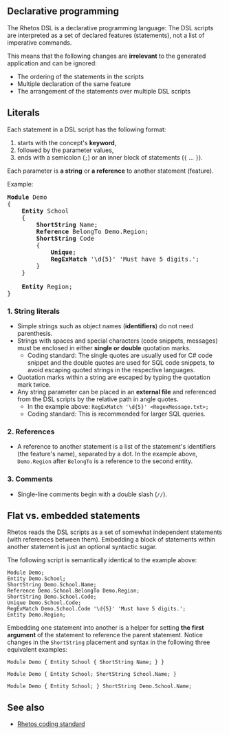## Declarative programming

The Rhetos DSL is a declarative programming language: The DSL scripts are interpreted as a set of declared features (statements), not a list of imperative commands.

This means that the following changes are **irrelevant** to the generated application and can be ignored:

* The ordering of the statements in the scripts
* Multiple declaration of the same feature
* The arrangement of the statements over multiple DSL scripts

## Literals

Each statement in a DSL script has the following format:

1. starts with the concept's **keyword**,
2. followed by the parameter values,
3. ends with a semicolon (`;`) or an inner block of statements (`{` ... `}`).

Each parameter is **a string** or **a reference** to another statement (feature).

Example:

<pre>
<b>Module</b> Demo
{
    <b>Entity</b> School
    {
        <b>ShortString</b> Name;
        <b>Reference</b> BelongTo Demo.Region;
        <b>ShortString</b> Code
        {
            <b>Unique</b>;
            <b>RegExMatch</b> '\d{5}' 'Must have 5 digits.';
        }
    }

    <b>Entity</b> Region;
}
</pre>

### 1. String literals

* Simple strings such as object names (**identifiers**) do not need parenthesis.
* Strings with spaces and special characters (code snippets, messages) must be enclosed in either **single or double** quotation marks.
  * Coding standard: The single quotes are usually used for C# code snippet and the double quotes are used for SQL code snippets,
  to avoid escaping quoted strings in the respective languages.
* Quotation marks within a string are escaped by typing the quotation mark twice.
* Any string parameter can be placed in an **external file** and referenced from the DSL scripts by the relative path in angle quotes.
  * In the example above: `RegExMatch '\d{5}' <RegexMessage.txt>;`
  * Coding standard: This is recommended for larger SQL queries.

### 2. References

* A reference to another statement is a list of the statement's identifiers (the feature's name), separated by a dot. In the example above, `Demo.Region` after `BelongTo` is a reference to the second entity.

### 3. Comments

* Single-line comments begin with a double slash (`//`).

## Flat vs. embedded statements

Rhetos reads the DSL scripts as a set of somewhat independent statements (with references between them).
Embedding a block of statements within another statement is just an optional syntactic sugar.

The following script is semantically identical to the example above:

```
Module Demo;
Entity Demo.School;
ShortString Demo.School.Name;
Reference Demo.School.BelongTo Demo.Region;
ShortString Demo.School.Code;
Unique Demo.School.Code;
RegExMatch Demo.School.Code '\d{5}' 'Must have 5 digits.';
Entity Demo.Region;
```

Embedding one statement into another is a helper for setting **the first argument** of the statement to reference the parent statement. Notice changes in the `ShortString` placement and syntax in the following three equivalent examples:

```
Module Demo { Entity School { ShortString Name; } }

Module Demo { Entity School; ShortString School.Name; }

Module Demo { Entity School; } ShortString Demo.School.Name;
```

## See also

* [Rhetos coding standard](https://github.com/Rhetos/Rhetos/wiki/Rhetos-coding-standard)
